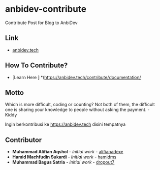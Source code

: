 # anbidev-contribute
Contribute Post for Blog to AnbiDev

## Link

* [anbidev.tech](http://anbidev.tech)

## How To Contribute?
* [Learn Here ] *(https://anbidev.tech/contribute/documentation/

## Motto

Which is more difficult, coding or counting? Not both of them, the difficult one is sharing your knowledge to people without asking the payment. -Kiddy

Ingin berkontribusi ke https://anbidev.tech disini tempatnya

## Contributor

* **Muhammad Alifian Aqshol** - *Initial work* - [alifianadexe](https://github.com/alifianadexe)
* **Hamid Machfudin Sukardi** - *Initial work* - [hamidms](https://github.com/hamidms)
* **Muhammad Bagus Satria** - *Initial work* - [dropout7](https://github.com/dropout7)

